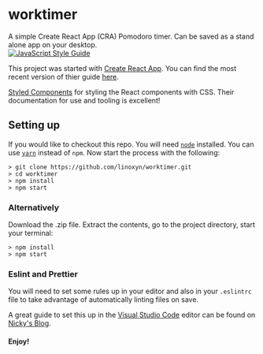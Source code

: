# worktimer
A simple Create React App (CRA) Pomodoro timer. Can be saved as a stand alone app on your desktop.
<br>
[![JavaScript Style Guide](https://img.shields.io/badge/code_style-standard-brightgreen.svg)](https://standardjs.com)


This project was started with [Create React App](https://github.com/facebookincubator/create-react-app).
You can find the most recent version of thier guide [here](https://github.com/facebookincubator/create-react-app/blob/master/packages/react-scripts/template/README.md).


[Styled Components](https://www.styled-components.com/docs) for styling the React components with CSS. Their documentation for use and tooling is excellent!


## Setting up
If you would like to checkout this repo. You will need <code>[node](https://nodejs.org/en/)</code>  installed. You can use <code>[yarn](https://yarnpkg.com/en/)</code> instead of <code>npm</code>. Now start the process with the following:
```
> git clone https://github.com/linoxyn/worktimer.git
> cd worktimer
> npm install
> npm start
```

### Alternatively
Download the .zip file. Extract the contents, go to the project directory, start your terminal:
```
> npm install
> npm start
```

### Eslint and Prettier
You will need to set some rules up in your editor and also in your <code>.eslintrc</code> file to take advantage of automatically linting files on save. 

A great guide to set this up in the [Visual Studio Code](https://code.visualstudio.com/) editor can be found on [Nicky's Blog](http://nickymeuleman.netlify.com/blog/automagically-lint/).


#### Enjoy!